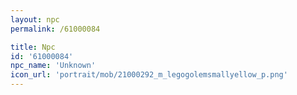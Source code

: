 ```yaml
---
layout: npc
permalink: /61000084

title: Npc
id: '61000084'
npc_name: 'Unknown'
icon_url: 'portrait/mob/21000292_m_legogolemsmallyellow_p.png'
---
```

